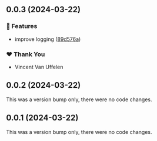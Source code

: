 ## 0.0.3 (2024-03-22)


### 🚀 Features

- improve logging ([89d576a](https://github.com/novazembla/pnpm-lockfile-migrate/commit/89d576a))

### ❤️  Thank You

- Vincent Van Uffelen

## 0.0.2 (2024-03-22)

This was a version bump only, there were no code changes.

## 0.0.1 (2024-03-22)

This was a version bump only, there were no code changes.

